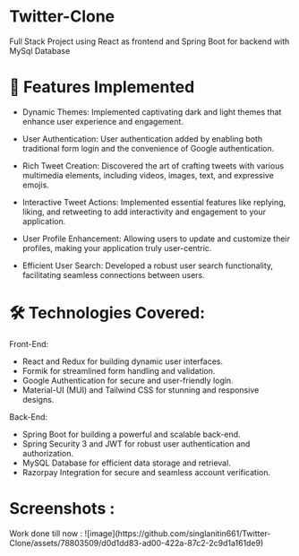 # Twitter-Clone
Full Stack Project using React as frontend and Spring Boot for backend with MySql Database 

<h1>🌟 Features Implemented</h1>

- Dynamic Themes: Implemented captivating dark and light themes that enhance user experience and engagement.

- User Authentication: User authentication added by enabling both traditional form login and the convenience of Google authentication.

- Rich Tweet Creation: Discovered the art of crafting tweets with various multimedia elements, including videos, images, text, and expressive emojis.

- Interactive Tweet Actions: Implemented essential features like replying, liking, and retweeting to add interactivity and engagement to your application.

- User Profile Enhancement: Allowing users to update and customize their profiles, making your application truly user-centric.

- Efficient User Search: Developed a robust user search functionality, facilitating seamless connections between users.

<h1>🛠️ Technologies Covered:</h1>

Front-End:
- React and Redux for building dynamic user interfaces.
- Formik for streamlined form handling and validation.
- Google Authentication for secure and user-friendly login.
- Material-UI (MUI) and Tailwind CSS for stunning and responsive designs.

Back-End:
- Spring Boot for building a powerful and scalable back-end.
- Spring Security 3 and JWT for robust user authentication and authorization.
- MySQL Database for efficient data storage and retrieval.
- Razorpay Integration for secure and seamless account verification.

<h1>Screenshots : </h1>
Work done till now : 
![image](https://github.com/singlanitin661/Twitter-Clone/assets/78803509/d0d1dd83-ad00-422a-87c2-2c9d1a161de9)
